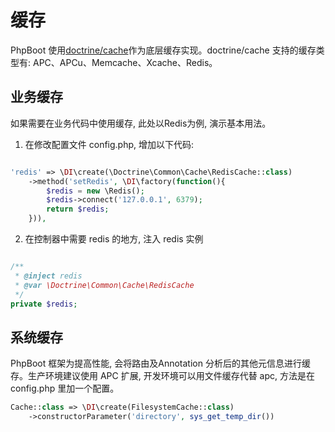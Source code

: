 # 缓存

PhpBoot 使用[doctrine/cache](http://doctrine-orm.readthedocs.io/projects/doctrine-orm/en/latest/reference/caching.html)作为底层缓存实现。doctrine/cache 支持的缓存类型有: APC、APCu、Memcache、Xcache、Redis。

## 业务缓存 

如果需要在业务代码中使用缓存, 此处以Redis为例, 演示基本用法。

1. 在修改配置文件 config.php, 增加以下代码:

```php

'redis' => \DI\create(\Doctrine\Common\Cache\RedisCache::class)
    ->method('setRedis', \DI\factory(function(){
        $redis = new \Redis();
        $redis->connect('127.0.0.1', 6379);
        return $redis;
    })),
```

2. 在控制器中需要 redis 的地方, 注入 redis 实例

```php

/**
 * @inject redis
 * @var \Doctrine\Common\Cache\RedisCache
 */
private $redis;
```

## 系统缓存

PhpBoot 框架为提高性能, 会将路由及Annotation 分析后的其他元信息进行缓存。生产环境建议使用 APC 扩展, 开发环境可以用文件缓存代替 apc, 方法是在 config.php 里加一个配置。

```php
Cache::class => \DI\create(FilesystemCache::class)
    ->constructorParameter('directory', sys_get_temp_dir())
```

